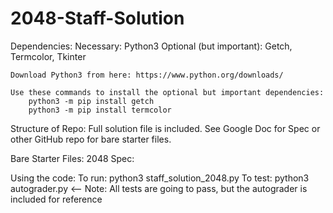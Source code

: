 # 2048-Staff-Solution

Dependencies:
	Necessary: Python3
	Optional (but important): Getch, Termcolor, Tkinter

	Download Python3 from here: https://www.python.org/downloads/
	
	Use these commands to install the optional but important dependencies:
		python3 -m pip install getch
		python3 -m pip install termcolor

Structure of Repo: Full solution file is included. See Google Doc for Spec or other GitHub repo for bare starter files.

Bare Starter Files: 
2048 Spec: 


Using the code:
	To run: 	python3 staff_solution_2048.py
	To test: 	python3 autograder.py 					<-- Note: All tests are going to pass, but the autograder is included for reference